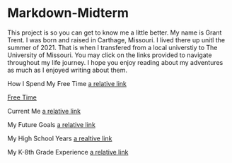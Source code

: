 # Markdown-Midterm

This project is so you can get to know me a little better. My name is Grant Trent. I was born and raised in Carthage, Missouri. I lived there up unitl the summer of 2021. That is when I transfered from a local universtiy to The University of Missouri. You may click on the links provided to navigate throughout my life journey. I hope you enjoy reading about my adventures as much as I enjoyed writing about them.

How I Spend My Free Time
[a relative link](FreeTime.md)

[Free Time](FreeTime.md)

Current Me
[a relative link](CurrentMe.md)

My Future Goals
[a relative link](FutureGoals.md)

My High School Years
[a realtive link](HighSchool.md)

My K-8th Grade Experience
[a relative link](K-8th.md)
